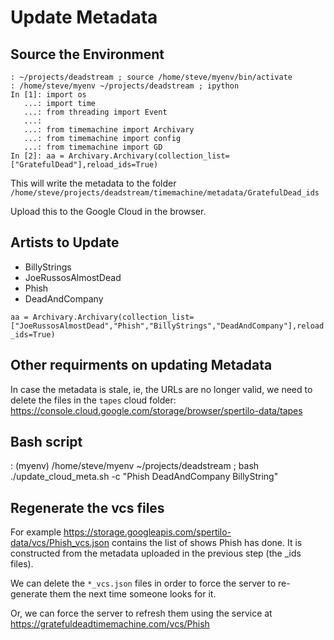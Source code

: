 # Update Metadata

## Source the Environment

```{}
: ~/projects/deadstream ; source /home/steve/myenv/bin/activate
: /home/steve/myenv ~/projects/deadstream ; ipython
In [1]: import os
   ...: import time
   ...: from threading import Event
   ...: 
   ...: from timemachine import Archivary
   ...: from timemachine import config
   ...: from timemachine import GD
In [2]: aa = Archivary.Archivary(collection_list=["GratefulDead"],reload_ids=True)
```

This will write the metadata to the folder `/home/steve/projects/deadstream/timemachine/metadata/GratefulDead_ids`

Upload this to the Google Cloud in the browser.

## Artists to Update

- BillyStrings
- JoeRussosAlmostDead
- Phish
- DeadAndCompany

`aa = Archivary.Archivary(collection_list=["JoeRussosAlmostDead","Phish","BillyStrings","DeadAndCompany"],reload_ids=True)`

## Other requirments on updating Metadata

In case the metadata is stale, ie, the URLs are no longer valid, we need to delete the files in the `tapes` cloud folder:
<https://console.cloud.google.com/storage/browser/spertilo-data/tapes>

## Bash script

: (myenv) /home/steve/myenv ~/projects/deadstream ; bash ./update_cloud_meta.sh -c "Phish DeadAndCompany BillyString"

## Regenerate the vcs files

For example <https://storage.googleapis.com/spertilo-data/vcs/Phish_vcs.json> contains the list of shows Phish has done. It is constructed from the metadata uploaded in the previous step (the _ids files).

We can delete the `*_vcs.json` files in order to force the server to re-generate them the next time someone looks for it.

Or, we can force the server to refresh them using the service at <https://gratefuldeadtimemachine.com/vcs/Phish>
